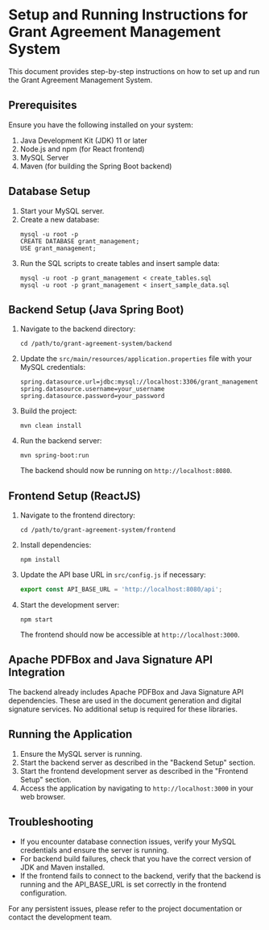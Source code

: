 # Setup and Running Instructions for Grant Agreement Management System

This document provides step-by-step instructions on how to set up and run the Grant Agreement Management System.

## Prerequisites

Ensure you have the following installed on your system:

1. Java Development Kit (JDK) 11 or later
2. Node.js and npm (for React frontend)
3. MySQL Server
4. Maven (for building the Spring Boot backend)

## Database Setup

1. Start your MySQL server.
2. Create a new database:
   ```
   mysql -u root -p
   CREATE DATABASE grant_management;
   USE grant_management;
   ```
3. Run the SQL scripts to create tables and insert sample data:
   ```
   mysql -u root -p grant_management < create_tables.sql
   mysql -u root -p grant_management < insert_sample_data.sql
   ```

## Backend Setup (Java Spring Boot)

1. Navigate to the backend directory:
   ```
   cd /path/to/grant-agreement-system/backend
   ```
2. Update the `src/main/resources/application.properties` file with your MySQL credentials:
   ```
   spring.datasource.url=jdbc:mysql://localhost:3306/grant_management
   spring.datasource.username=your_username
   spring.datasource.password=your_password
   ```
3. Build the project:
   ```
   mvn clean install
   ```
4. Run the backend server:
   ```
   mvn spring-boot:run
   ```
   The backend should now be running on `http://localhost:8080`.

## Frontend Setup (ReactJS)

1. Navigate to the frontend directory:
   ```
   cd /path/to/grant-agreement-system/frontend
   ```
2. Install dependencies:
   ```
   npm install
   ```
3. Update the API base URL in `src/config.js` if necessary:
   ```javascript
   export const API_BASE_URL = 'http://localhost:8080/api';
   ```
4. Start the development server:
   ```
   npm start
   ```
   The frontend should now be accessible at `http://localhost:3000`.

## Apache PDFBox and Java Signature API Integration

The backend already includes Apache PDFBox and Java Signature API dependencies. These are used in the document generation and digital signature services. No additional setup is required for these libraries.

## Running the Application

1. Ensure the MySQL server is running.
2. Start the backend server as described in the "Backend Setup" section.
3. Start the frontend development server as described in the "Frontend Setup" section.
4. Access the application by navigating to `http://localhost:3000` in your web browser.

## Troubleshooting

- If you encounter database connection issues, verify your MySQL credentials and ensure the server is running.
- For backend build failures, check that you have the correct version of JDK and Maven installed.
- If the frontend fails to connect to the backend, verify that the backend is running and the API_BASE_URL is set correctly in the frontend configuration.

For any persistent issues, please refer to the project documentation or contact the development team.
